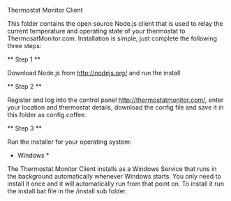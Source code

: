 Thermostat Monitor Client

This folder contains the open source Node.js client that is used to relay the current temperature and 
operating state of your thermostat to ThermosatMonitor.com.  Installation is simple, just complete
the following three steps:


** Step 1 **

Download Node.js from http://nodejs.org/ and run the install


** Step 2 **

Register and log into the control panel http://thermostatmonitor.com/, enter your location and thermostat details, download the config
file and save it in this folder as config.coffee.

** Step 3 **

Run the installer for your operating system:

  * Windows *

  The Thermostat Monitor Client installs as a Windows Service that runs in the background automatically whenever
  Windows starts.  You only need to install it once and it will automatically run from that point on.  To install
  it run the install.bat file in the /install sub folder.
